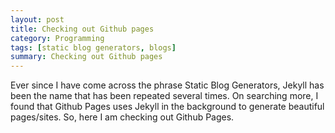 ```yaml
---
layout: post
title: Checking out Github pages
category: Programming
tags: [static blog generators, blogs]
summary: Checking out Github pages
---
```


Ever since I have come across the phrase Static Blog Generators, Jekyll has been the name that has been repeated several times. On searching more, I found that Github Pages uses Jekyll in the background to generate beautiful pages/sites. So, here I am checking out Github Pages.
